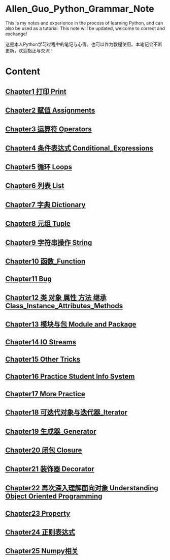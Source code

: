 # Allen_Guo_Python_Grammar_Note

This is my notes and experience in the process of learning Python, and can also be used as a tutorial. This note will be updated, welcome to correct and exchange!

这是本人Python学习过程中的笔记与心得，也可以作为教程使用。本笔记会不断更新，欢迎指正与交流！

# Content
## [Chapter1 打印 Print](/Chapter1_打印_Print)
## [Chapter2 赋值 Assignments](/Chapter2_赋值_Assignments)
## [Chapter3 运算符 Operators](/Chapter3_运算符_Operators)
## [Chapter4 条件表达式 Conditional_Expressions](/Chapter4_条件表达式_Conditional_Expressions)
## [Chapter5 循环 Loops](/Chapter5_循环_Loops)
## [Chapter6 列表 List](/Chapter6_列表_List)
## [Chapter7 字典 Dictionary](/Chapter7_字典_Dictionary)
## [Chapter8 元组 Tuple](/Chapter8_元组_Tuple)
## [Chapter9 字符串操作 String](/Chapter9_字符串操作_String)
## [Chapter10 函数_Function](/Chapter10_函数_Function)
## [Chapter11 Bug](/Chapter11_Bug)
## [Chapter12 类 对象 属性 方法 继承 Class_Instance_Attributes_Methods](/Chapter12_类_对象_属性_方法_继承_Class_Instance_Attributes_Methods)
## [Chapter13 模块与包 Module and Package](/Chapter13_模块与包_Module_and_Package)
## [Chapter14 IO Streams](/Chapter14_IO_Streams)
## [Chapter15 Other Tricks](/Chapter15_Other_Tricks)
## [Chapter16 Practice Student Info System](/Chapter16_Practice_Student_Info_System)
## [Chapter17 More Practice](/Chapter17_More_Practice)
## [Chapter18 可迭代对象与迭代器_Iterator](/Chapter18_可迭代对象与迭代器_Iterator)
## [Chapter19 生成器_Generator](/Chapter19_生成器_Generator)
## [Chapter20 闭包 Closure](/Chapter20_闭包_Closure)
## [Chapter21 装饰器 Decorator](/Chapter21_装饰器_Decorator)
## [Chapter22 再次深入理解面向对象 Understanding Object Oriented Programming](/Chapter22_再次深入理解面向对象_Understanding_Object_Oriented_Programming)
## [Chapter23 Property](/Chapter23_Property)
## [Chapter24 正则表达式](/Chapter24_正则表达式)
## [Chapter25 Numpy相关](/Chapter25_Numpy相关)

